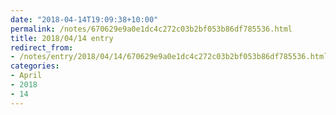 ```yaml
---
date: "2018-04-14T19:09:38+10:00"
permalink: /notes/670629e9a0e1dc4c272c03b2bf053b86df785536.html
title: 2018/04/14 entry
redirect_from:
- /notes/entry/2018/04/14/670629e9a0e1dc4c272c03b2bf053b86df785536.html
categories:
- April
- 2018
- 14
---
```

